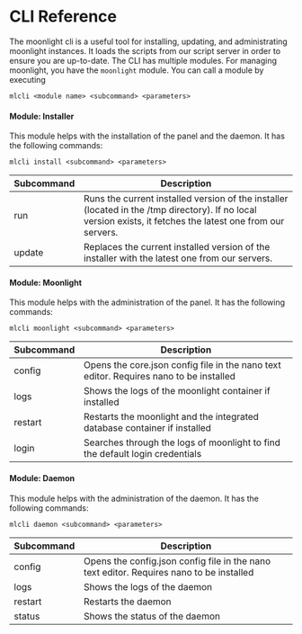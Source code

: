 # CLI Reference

The moonlight cli is a useful tool for installing, updating, and administrating moonlight instances.
It loads the scripts from our script server in order to ensure you are up-to-date.
The CLI has multiple modules. For managing moonlight, you have the `moonlight` module. You can call a module by executing
```
mlcli <module name> <subcommand> <parameters>
```

#### Module: Installer
This module helps with the installation of the panel and the daemon.
It has the following commands:

```
mlcli install <subcommand> <parameters>
```

| Subcommand | Description                                                                                                                                                  |
|------------|--------------------------------------------------------------------------------------------------------------------------------------------------------------|
| run        | Runs the current installed version of the installer (located in the /tmp directory). If no local version exists, it fetches the latest one from our servers. |
| update     | Replaces the current installed version of the installer with the latest one from our servers.                                                                |


#### Module: Moonlight
This module helps with the administration of the panel.
It has the following commands:

```
mlcli moonlight <subcommand> <parameters>
```

| Subcommand | Description                                                                            |
|------------|----------------------------------------------------------------------------------------|
| config     | Opens the core.json config file in the nano text editor. Requires nano to be installed |
| logs       | Shows the logs of the moonlight container if installed                                 |
| restart    | Restarts the moonlight and the integrated database container if installed              |
| login      | Searches through the logs of moonlight to find the default login credentials           |

#### Module: Daemon
This module helps with the administration of the daemon.
It has the following commands:

```
mlcli daemon <subcommand> <parameters>
```

| Subcommand | Description                                                                              |
|------------|------------------------------------------------------------------------------------------|
| config     | Opens the config.json config file in the nano text editor. Requires nano to be installed |
| logs       | Shows the logs of the daemon                                                             |
| restart    | Restarts the daemon                                                                      |
| status     | Shows the status of the daemon                                                           |